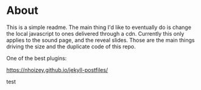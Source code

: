 # About
This is a simple readme. The main thing I'd like to eventually do is change the local javascript to ones delivered through a cdn. Currently this only applies to the sound page, and the reveal slides. Those are the main things driving the size and the duplicate code of this repo.

One of the best plugins:

https://nhoizey.github.io/jekyll-postfiles/ 

test
